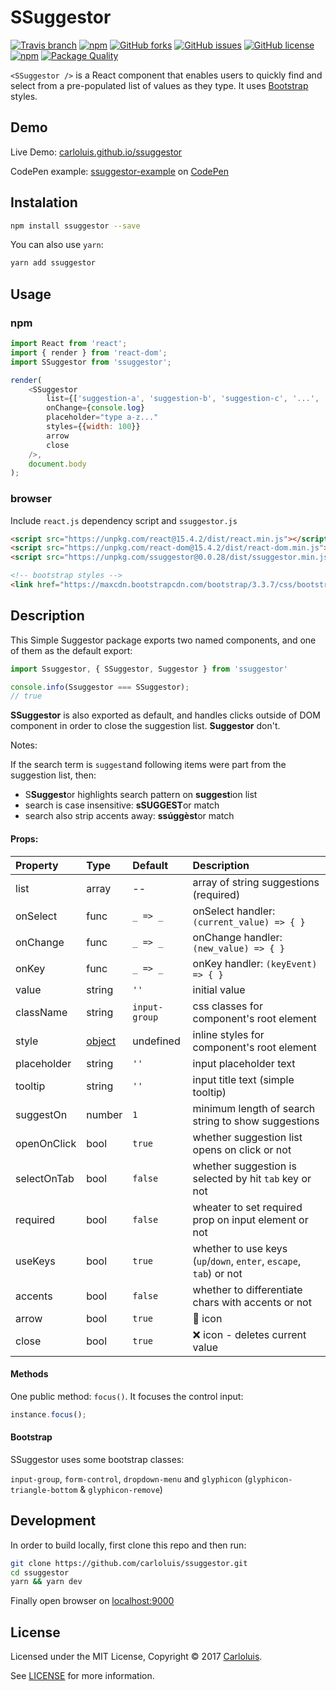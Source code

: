 # SSuggestor

[![Travis branch](https://img.shields.io/travis/carloluis/ssuggestor/master.svg)](https://travis-ci.org/carloluis/ssuggestor)
[![npm](https://img.shields.io/npm/dt/ssuggestor.svg)](https://npm-stat.com/charts.html?package=ssuggestor)
[![GitHub forks](https://img.shields.io/github/forks/carloluis/ssuggestor.svg)](https://github.com/carloluis/ssuggestor/network)
[![GitHub issues](https://img.shields.io/github/issues/carloluis/ssuggestor.svg)](https://github.com/carloluis/ssuggestor/issues)
[![GitHub license](https://img.shields.io/badge/license-MIT-blue.svg)](https://raw.githubusercontent.com/carloluis/ssuggestor/master/LICENSE)
[![npm](https://img.shields.io/npm/v/ssuggestor.svg)](https://www.npmjs.com/package/ssuggestor)
[![Package Quality](http://npm.packagequality.com/shield/ssuggestor.svg)](http://packagequality.com/#?package=ssuggestor)

`<SSuggestor />` is a React component that enables users to quickly find and select from a pre-populated list of values as they type. It uses [Bootstrap](http://getbootstrap.com/) styles.

## Demo

Live Demo: [carloluis.github.io/ssuggestor](https://carloluis.github.io/ssuggestor/)

CodePen example: [ssuggestor-example](http://codepen.io/carloluis/pen/rjpLYw/) on [CodePen](http://codepen.io)

## Instalation

```bash
npm install ssuggestor --save
```

You can also use `yarn`:

```bash
yarn add ssuggestor
```

## Usage 

### npm

```javascript
import React from 'react';
import { render } from 'react-dom';
import SSuggestor from 'ssuggestor';

render(
	<SSuggestor 
		list={['suggestion-a', 'suggestion-b', 'suggestion-c', '...', 'suggestion-z']}
		onChange={console.log}
		placeholder="type a-z..."
		styles={{width: 100}}
		arrow
		close
	/>,
	document.body
);

```

### browser

Include `react.js` dependency script and `ssuggestor.js` 

```html
<script src="https://unpkg.com/react@15.4.2/dist/react.min.js"></script>
<script src="https://unpkg.com/react-dom@15.4.2/dist/react-dom.min.js"></script>
<script src="https://unpkg.com/ssuggestor@0.0.28/dist/ssuggestor.min.js"></script>

<!-- bootstrap styles -->
<link href="https://maxcdn.bootstrapcdn.com/bootstrap/3.3.7/css/bootstrap.min.css">
```

## Description

This Simple Suggestor package exports two named components, and one of them as the default export:

```javascript
import Ssuggestor, { SSuggestor, Suggestor } from 'ssuggestor'

console.info(Ssuggestor === SSuggestor); 
// true
```

__SSuggestor__ is also exported as default, and handles clicks outside of DOM component in order to close the suggestion list. __Suggestor__ don't.


Notes:

If the search term is `suggest`and following items were part from the suggestion list, then:

* S**Suggest**or highlights search pattern on **suggest**ion list
* search is case insensitive: **sSUGGEST**or match
* search also strip accents away: **ssúggèst**or match

#### Props:

Property | Type | Default | Description
:--------|:-----|:--------|:-----------
list     | array | -- | array of string suggestions (required)
onSelect | func | `_ => _` | onSelect handler: `(current_value) => { }`
onChange | func | `_ => _` | onChange handler: `(new_value) => { }`
onKey	 | func | `_ => _` | onKey handler: `(keyEvent) => { }`
value    | string | `''` | initial value
className| string | `input-group` | css classes for component's root element
style    | [object](https://facebook.github.io/react/docs/dom-elements.html#style "react style object") | undefined | inline styles for component's root element
placeholder | string | `''` | input placeholder text
tooltip  | string | `''` | input title text (simple tooltip)
suggestOn| number | `1` | minimum length of search string to show suggestions
openOnClick | bool | `true` | whether suggestion list opens on click or not
selectOnTab | bool | `false` | whether suggestion is selected by hit `tab` key or not
required | bool | `false` | wheater to set required prop on input element or not
useKeys  | bool | `true` | whether to use keys (`up`/`down`, `enter`, `escape`, `tab`) or not
accents	 | bool | `false`| whether to differentiate chars with accents or not
arrow    | bool | `true` | :small_red_triangle_down: icon
close    | bool | `true` | :x: icon - deletes current value


#### Methods

One public method: `focus()`. It focuses the control input:

```javascript
instance.focus();
```

#### Bootstrap

SSuggestor uses some bootstrap classes: 

`input-group`, `form-control`, `dropdown-menu` and `glyphicon` (`glyphicon-triangle-bottom` & `glyphicon-remove`)

## Development

In order to build locally, first clone this repo and then run:

```bash
git clone https://github.com/carloluis/ssuggestor.git
cd ssuggestor
yarn && yarn dev
```

Finally open browser on [localhost:9000](http://localhost:9000/)

## License

Licensed under the MIT License, Copyright © 2017 [Carloluis](https://twitter.com/carloluis_).

See [LICENSE](./LICENSE) for more information.
